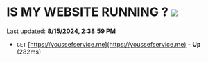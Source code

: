 # IS MY WEBSITE RUNNING ? [![](https://img.shields.io/static/v1?label=Sponsor&message=%E2%9D%A4&logo=GitHub&color=%23fe8e86)](https://github.com/sponsors/Youssef-Lehmam)

Last updated: **8/15/2024, 2:38:59 PM**

- `GET` [https://youssefservice.me](https://youssefservice.me) - **Up** (282ms)
